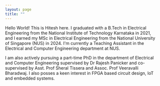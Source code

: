 ```yaml
---
layout: page  
title: ""  
---
```

Hello World! This is Hitesh here. I graduated with a B.Tech in Electrical Engineering from the National Institute of Technology Karnataka in 2021, and I earned my MSc in Electrical Engineering from the National University of Singapore (NUS) in 2024. I'm currently a Teaching Assistant in the Electrical and Computer Engineering department at NUS.  

I am also actively pursuing a part-time PhD in the department of Electrical and Computer Engineering supervised by Dr Rajesh Panicker and co-supervised by Asst. Prof Sheral Tissera and Assoc. Prof Veeravalli Bharadwaj. I also posses a keen interest in FPGA based circuit design, IoT and embedded systems. 
